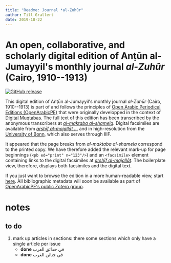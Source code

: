 ```yaml
---
title: "Readme: Journal *al-Zuhūr"
author: Till Grallert
date: 2019-10-22
---
```


# An open, collaborative, and scholarly digital edition of Anṭūn al-Jumayyil's monthly journal *al-Zuhūr* (Cairo, 1910--1913)

[![GitHub release](https://img.shields.io/github/release/openarabicpe/journal_al-zuhur.svg)](https://github.com/openarabicpe/journal_al-zuhur/releases)
<!-- DOI needs updating once released -->
<!-- [![DOI](https://zenodo.org/badge/52619834.svg)](https://zenodo.org/badge/latestdoi/52619834) -->

This digital edition of Anṭūn al-Jumayyil's monthly journal *al-Zuhūr* (Cairo, 1910--1913) is part of and follows the principles of [Open Arabic Periodical Editions (OpenArabicPE)](https://openarabicpe.github.io) that were originally developped in the context of [Digital Muqtabas](https://github.com/tillgrallert/digital-muqtabas). The full text of this edition has been transcribed by the anonymous transcribers at [*al-maktaba al-shamela*](http://shamela.ws/index.php/book/36534). Digital facsimiles are available from [*arshīf al-majallāt ...*][sakhrit]<!--  (formerly archive.sakhrit.co) --> and in high-resolution from the [University of Bonn](http://digitale-sammlungen.ulb.uni-bonn.de/urn/urn:nbn:de:hbz:5:1-90222), which also serves through IIIF.

It appeared that the page breaks from *al-maktaba al-shamela* correspond to the printed copy. We have therefore added the relevant mark-up for page beginnings (`<pb ed="print" n="123"/>`) and an `<facsimile>` element containing links to the digital facsimiles at [*arshīf al-majallāt*][sakhrit]. The boilerplate view, therefore, displays both facsimiles and the digital text.

If you just want to browse the edition in a more human-readable view, start [here](https://openarabicpe.github.io/journal_al-zuhur/tei/oclc_1034545644-i_1.TEIP5.xml). All bibliographic metadata will soon be available as part of [OpenArabicPE's public Zotero group](https://www.zotero.org/groups/904125/openarabicpe/items/).


# notes
## to do

1. mark up articles in sections: there some sections which only have a single article per issue
    - **done** في حدائق العرب
    - **done** في جنائن الغرب


[sakhrit]: http://archive.alsharekh.org/newmagazineYears.aspx?MID=40